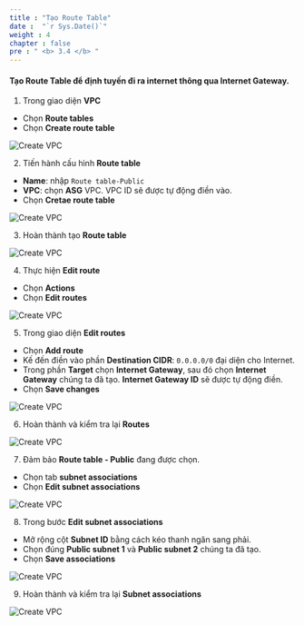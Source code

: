 ```yaml
---
title : "Tạo Route Table"
date :  "`r Sys.Date()`" 
weight : 4 
chapter : false
pre : " <b> 3.4 </b> "
---
```


#### Tạo Route Table để định tuyến đi ra internet thông qua Internet Gateway.


1. Trong giao diện **VPC**

- Chọn **Route tables**
- Chọn **Create route table**

![Create VPC](/images/3-Prerequiste/3.2-igwandroutetable/0007-igwandroutetable.png?featherlight=false&width=90pc)

2. Tiến hành cấu hình **Route table**

- **Name**: nhập `Route table-Public`
- **VPC**: chọn **ASG** VPC. VPC ID sẽ được tự động điền vào.
- Chọn **Cretae route table**

![Create VPC](/images/3-Prerequiste/3.2-igwandroutetable/0008-igwandroutetable.png?featherlight=false&width=90pc)

3. Hoàn thành tạo **Route table**

![Create VPC](/images/3-Prerequiste/3.2-igwandroutetable/0009-igwandroutetable.png?featherlight=false&width=90pc)

4. Thực hiện **Edit route**

- Chọn **Actions**
- Chọn **Edit routes**

![Create VPC](/images/3-Prerequiste/3.2-igwandroutetable/00010-igwandroutetable.png?featherlight=false&width=90pc)

5. Trong giao diện **Edit routes**

- Chọn **Add route**
- Kế đến điền vào phần **Destination CIDR**: `0.0.0.0/0` đại diện cho Internet.
- Trong phần **Target**  chọn **Internet Gateway**, sau đó chọn **Internet Gateway** chúng ta đã tạo. **Internet Gateway ID** sẽ được tự động điền.
- Chọn **Save changes**

![Create VPC](/images/3-Prerequiste/3.2-igwandroutetable/00011-igwandroutetable.png?featherlight=false&width=90pc)

6. Hoàn thành và kiểm tra lại **Routes**

![Create VPC](/images/3-Prerequiste/3.2-igwandroutetable/00012-igwandroutetable.png?featherlight=false&width=90pc)

7. Đảm bảo **Route table - Public** đang được chọn.

- Chọn tab **subnet associations**
- Chọn **Edit subnet associations**

![Create VPC](/images/3-Prerequiste/3.2-igwandroutetable/00013-igwandroutetable.png?featherlight=false&width=90pc)

8. Trong bước **Edit subnet associations**

- Mở rộng cột **Subnet ID** bằng cách kéo thanh ngăn sang phải.
- Chọn đúng **Public subnet 1** và **Public subnet 2** chúng ta đã tạo.
- Chọn **Save associations**

![Create VPC](/images/3-Prerequiste/3.2-igwandroutetable/00014-igwandroutetable.png?featherlight=false&width=90pc)

9. Hoàn thành và kiểm tra lại **Subnet associations**

![Create VPC](/images/3-Prerequiste/3.2-igwandroutetable/00015-igwandroutetable.png?featherlight=false&width=90pc)
